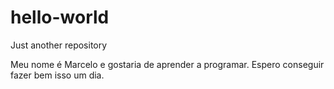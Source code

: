 # hello-world
Just another repository


Meu nome é Marcelo e gostaria de aprender a programar.
Espero conseguir fazer bem isso um dia.
